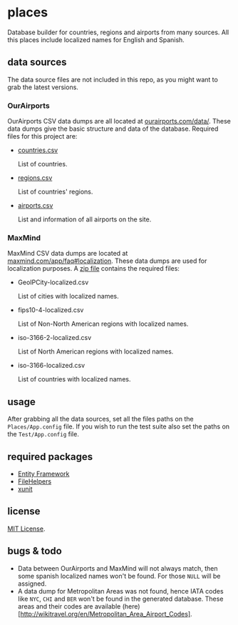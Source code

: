 # places
Database builder for countries, regions and airports from many sources. All this places include localized names for English and Spanish.

## data sources

The data source files are not included in this repo, as you might want to grab the latest versions.

### OurAirports
OurAirports CSV data dumps are all located at [ourairports.com/data/](http://www.ourairports.com/data/). These data dumps give the basic structure and data of the database. Required files for this project are:

* 	[countries.csv](http://www.ourairports.com/data/countries.csv)

	List of countries.

* 	[regions.csv](http://www.ourairports.com/data/regions.csv)

	List of countries' regions.

* 	[airports.csv](http://www.ourairports.com/data/airports.csv)

	List and information of all airports on the site.

### MaxMind
MaxMind CSV data dumps are located at [maxmind.com/app/faq#localization](http://www.maxmind.com/app/faq#localization). These data dumps are used for localization purposes. A [zip file](http://www.maxmind.com/GeoIPLocationCSV-localized.zip) contains the required files:

*	GeoIPCity-localized.csv

	List of cities with localized names.

*	fips10-4-localized.csv

	List of Non-North American regions with localized names.

*	iso-3166-2-localized.csv

	List of North American regions with localized names.

*	iso-3166-localized.csv

	List of countries with localized names.

## usage

After grabbing all the data sources, set all the files paths on the `Places/App.config` file. If you wish to run the test suite also set the paths on the `Test/App.config` file.

## required packages

*	[Entity Framework](http://nuget.org/packages/entityframework)
*	[FileHelpers](http://nuget.org/packages/FileHelpers)
*	[xunit](http://nuget.org/packages/xunit)

## license
[MIT License](https://github.com/jonotrujillo/places/blob/master/LICENSE.md).

## bugs & todo

*	Data between OurAirports and MaxMind will not always match, then some spanish localized names won't be found. For those `NULL` will be assigned.
*	A data dump for Metropolitan Areas was not found, hence IATA codes like `NYC`, `CHI` and `BER` won't be found in the generated database. These areas and their codes are available (here)[http://wikitravel.org/en/Metropolitan_Area_Airport_Codes].